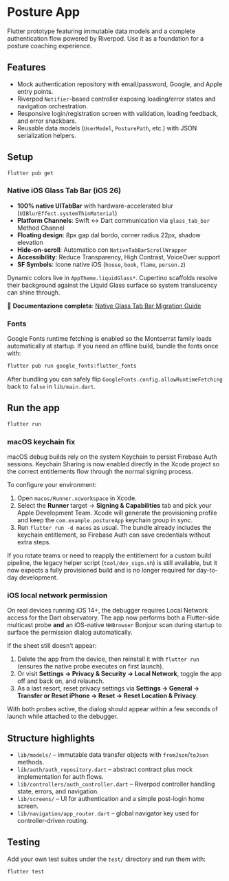 # Posture App

Flutter prototype featuring immutable data models and a complete authentication flow powered by Riverpod. Use it as a foundation for a posture coaching experience.

## Features

- Mock authentication repository with email/password, Google, and Apple entry points.
- Riverpod `Notifier`-based controller exposing loading/error states and navigation orchestration.
- Responsive login/registration screen with validation, loading feedback, and error snackbars.
- Reusable data models (`UserModel`, `PosturePath`, etc.) with JSON serialization helpers.

## Setup

```bash
flutter pub get
```

### Native iOS Glass Tab Bar (iOS 26)

- **100% native UITabBar** with hardware-accelerated blur (`UIBlurEffect.systemThinMaterial`)
- **Platform Channels**: Swift ↔️ Dart communication via `glass_tab_bar` Method Channel
- **Floating design**: 8px gap dal bordo, corner radius 22px, shadow elevation
- **Hide-on-scroll**: Automatico con `NativeTabBarScrollWrapper`
- **Accessibility**: Reduce Transparency, High Contrast, VoiceOver support
- **SF Symbols**: Icone native iOS (`house`, `book`, `flame`, `person.2`)

Dynamic colors live in `AppTheme.liquidGlass*`. Cupertino scaffolds resolve their background against the Liquid Glass surface so system translucency can shine through.

📖 **Documentazione completa**: [Native Glass Tab Bar Migration Guide](docs/native_glass_tab_bar_migration.md)

### Fonts

Google Fonts runtime fetching is enabled so the Montserrat family loads automatically at startup. If you need an offline build, bundle the fonts once with:

```bash
flutter pub run google_fonts:flutter_fonts
```

After bundling you can safely flip `GoogleFonts.config.allowRuntimeFetching` back to `false` in `lib/main.dart`.

## Run the app

```bash
flutter run
```

### macOS keychain fix

macOS debug builds rely on the system Keychain to persist Firebase Auth sessions. Keychain Sharing is now enabled directly in the Xcode project so the correct entitlements flow through the normal signing process.

To configure your environment:

1. Open `macos/Runner.xcworkspace` in Xcode.
2. Select the **Runner** target → **Signing & Capabilities** tab and pick your Apple Development Team. Xcode will generate the provisioning profile and keep the `com.example.postureApp` keychain group in sync.
3. Run `flutter run -d macos` as usual. The bundle already includes the keychain entitlement, so Firebase Auth can save credentials without extra steps.

If you rotate teams or need to reapply the entitlement for a custom build pipeline, the legacy helper script (`tool/dev_sign.sh`) is still available, but it now expects a fully provisioned build and is no longer required for day-to-day development.

### iOS local network permission

On real devices running iOS 14+, the debugger requires Local Network access for the Dart observatory. The app now performs both a Flutter-side multicast probe **and** an iOS-native `NWBrowser` Bonjour scan during startup to surface the permission dialog automatically.

If the sheet still doesn’t appear:

1. Delete the app from the device, then reinstall it with `flutter run` (ensures the native probe executes on first launch).
2. Or visit **Settings → Privacy & Security → Local Network**, toggle the app off and back on, and relaunch.
3. As a last resort, reset privacy settings via **Settings → General → Transfer or Reset iPhone → Reset → Reset Location & Privacy**.

With both probes active, the dialog should appear within a few seconds of launch while attached to the debugger.

## Structure highlights

- `lib/models/` – immutable data transfer objects with `fromJson`/`toJson` methods.
- `lib/auth/auth_repository.dart` – abstract contract plus mock implementation for auth flows.
- `lib/controllers/auth_controller.dart` – Riverpod controller handling state, errors, and navigation.
- `lib/screens/` – UI for authentication and a simple post-login home screen.
- `lib/navigation/app_router.dart` – global navigator key used for controller-driven routing.

## Testing

Add your own test suites under the `test/` directory and run them with:

```bash
flutter test
```

